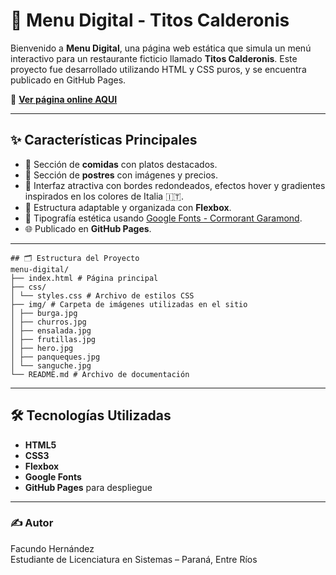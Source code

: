 # 🍝 Menu Digital - Titos Calderonis

Bienvenido a **Menu Digital**, una página web estática que simula un menú interactivo para un restaurante ficticio llamado **Titos Calderonis**. Este proyecto fue desarrollado utilizando HTML y CSS puros, y se encuentra publicado en GitHub Pages.

🔗 **[Ver página online AQUI](https://ffacuhernandez.github.io/menu-digital/)**

---

## ✨ Características Principales

- 🍔 Sección de **comidas** con platos destacados.
- 🍨 Sección de **postres** con imágenes y precios.
- 🎨 Interfaz atractiva con bordes redondeados, efectos hover y gradientes inspirados en los colores de Italia 🇮🇹.
- 📱 Estructura adaptable y organizada con **Flexbox**.
- 💬 Tipografía estética usando [Google Fonts - Cormorant Garamond](https://fonts.google.com/specimen/Cormorant+Garamond).
- 🌐 Publicado en **GitHub Pages**.

---

```
## 🗂️ Estructura del Proyecto
menu-digital/
├── index.html # Página principal
├── css/
│ └── styles.css # Archivo de estilos CSS
├── img/ # Carpeta de imágenes utilizadas en el sitio
│ ├── burga.jpg
│ ├── churros.jpg
│ ├── ensalada.jpg
│ ├── frutillas.jpg
│ ├── hero.jpg
│ ├── panqueques.jpg
│ └── sanguche.jpg
└── README.md # Archivo de documentación
```

---

## 🛠️ Tecnologías Utilizadas

- **HTML5**  
- **CSS3**  
- **Flexbox**  
- **Google Fonts**  
- **GitHub Pages** para despliegue

---

### ✍️ Autor

Facundo Hernández  
Estudiante de Licenciatura en Sistemas – Paraná, Entre Ríos
